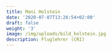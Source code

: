 ```yaml
---
title: Mani Holstein
date: '2020-07-07T13:26:54+02:00'
draft: false
weight: '3'
image: /img/uploads/bild_holstein.jpg
description: Fluglehrer (CRI)
---
```


